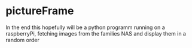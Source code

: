 # pictureFrame
In the end this hopefully will be a python programm running on a  raspberryPi, fetching images from the families NAS and display them in a random order
